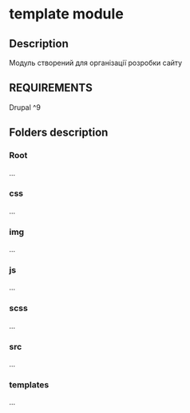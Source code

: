 # template module
## Description

Модуль створений для організації розробки сайту

## REQUIREMENTS

Drupal ^9

## Folders description

### Root

...

### css

...

### img

...

### js

...

### scss

...

### src

...


### templates

...


